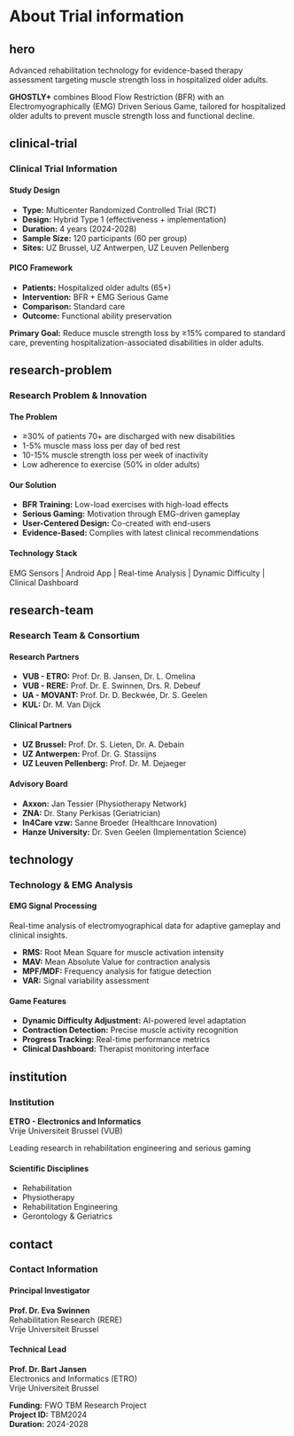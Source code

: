 # About Trial information

## hero
Advanced rehabilitation technology for evidence-based therapy assessment targeting muscle strength loss in hospitalized older adults.

**GHOSTLY+** combines Blood Flow Restriction (BFR) with an Electromyographically (EMG) Driven Serious Game, tailored for hospitalized older adults to prevent muscle strength loss and functional decline.

## clinical-trial
### Clinical Trial Information

#### Study Design
- **Type:** Multicenter Randomized Controlled Trial (RCT)
- **Design:** Hybrid Type 1 (effectiveness + implementation)
- **Duration:** 4 years (2024-2028)
- **Sample Size:** 120 participants (60 per group)
- **Sites:** UZ Brussel, UZ Antwerpen, UZ Leuven Pellenberg

#### PICO Framework
- **Patients:** Hospitalized older adults (65+)
- **Intervention:** BFR + EMG Serious Game
- **Comparison:** Standard care
- **Outcome:** Functional ability preservation

**Primary Goal:** Reduce muscle strength loss by ≥15% compared to standard care, preventing hospitalization-associated disabilities in older adults.

## research-problem
### Research Problem & Innovation

#### The Problem
- ≥30% of patients 70+ are discharged with new disabilities
- 1-5% muscle mass loss per day of bed rest
- 10-15% muscle strength loss per week of inactivity
- Low adherence to exercise (50% in older adults)

#### Our Solution
- **BFR Training:** Low-load exercises with high-load effects
- **Serious Gaming:** Motivation through EMG-driven gameplay
- **User-Centered Design:** Co-created with end-users
- **Evidence-Based:** Complies with latest clinical recommendations

#### Technology Stack
EMG Sensors | Android App | Real-time Analysis | Dynamic Difficulty | Clinical Dashboard

## research-team
### Research Team & Consortium

#### Research Partners
- **VUB - ETRO:** Prof. Dr. B. Jansen, Dr. L. Omelina
- **VUB - RERE:** Prof. Dr. E. Swinnen, Drs. R. Debeuf
- **UA - MOVANT:** Prof. Dr. D. Beckwée, Dr. S. Geelen
- **KUL:** Dr. M. Van Dijck

#### Clinical Partners
- **UZ Brussel:** Prof. Dr. S. Lieten, Dr. A. Debain
- **UZ Antwerpen:** Prof. Dr. G. Stassijns
- **UZ Leuven Pellenberg:** Prof. Dr. M. Dejaeger

#### Advisory Board
- **Axxon:** Jan Tessier (Physiotherapy Network)
- **ZNA:** Dr. Stany Perkisas (Geriatrician)
- **In4Care vzw:** Sanne Broeder (Healthcare Innovation)
- **Hanze University:** Dr. Sven Geelen (Implementation Science)

## technology
### Technology & EMG Analysis

#### EMG Signal Processing
Real-time analysis of electromyographical data for adaptive gameplay and clinical insights.

- **RMS:** Root Mean Square for muscle activation intensity
- **MAV:** Mean Absolute Value for contraction analysis
- **MPF/MDF:** Frequency analysis for fatigue detection
- **VAR:** Signal variability assessment

#### Game Features
- **Dynamic Difficulty Adjustment:** AI-powered level adaptation
- **Contraction Detection:** Precise muscle activity recognition
- **Progress Tracking:** Real-time performance metrics
- **Clinical Dashboard:** Therapist monitoring interface

## institution
### Institution

**ETRO - Electronics and Informatics**  
Vrije Universiteit Brussel (VUB)

Leading research in rehabilitation engineering and serious gaming

#### Scientific Disciplines
- Rehabilitation
- Physiotherapy
- Rehabilitation Engineering
- Gerontology & Geriatrics

## contact
### Contact Information

#### Principal Investigator
**Prof. Dr. Eva Swinnen**  
Rehabilitation Research (RERE)  
Vrije Universiteit Brussel

#### Technical Lead
**Prof. Dr. Bart Jansen**  
Electronics and Informatics (ETRO)  
Vrije Universiteit Brussel

**Funding:** FWO TBM Research Project  
**Project ID:** TBM2024  
**Duration:** 2024-2028